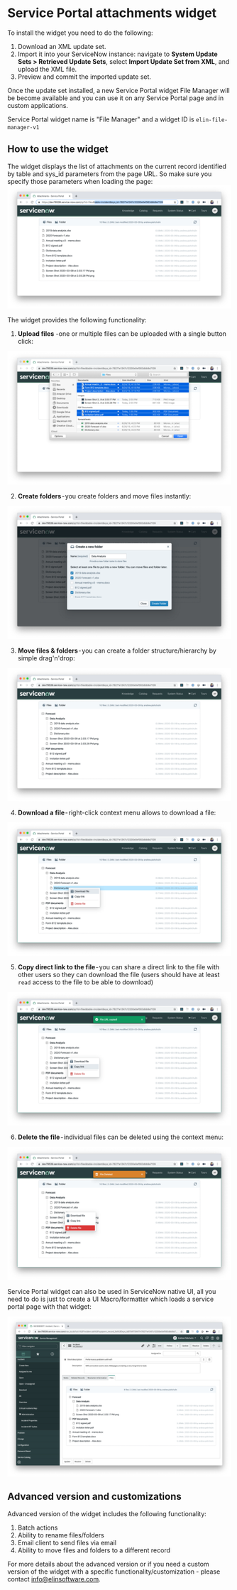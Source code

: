 # Service Portal attachments widget

To install the widget you need to do the following:

1. Download an XML update set.
2. Import it into your ServiceNow instance: navigate to **System Update Sets > Retrieved Update Sets**, select **Import Update Set from XML**, and upload the XML file.
3. Preview and commit the imported update set.

Once the update set installed, a new Service Portal widget File Manager will be become available and you can use it on any Service Portal page and in custom applications.

Service Portal widget name is "File Manager" and a widget ID is `elin-file-manager-v1` 

## How to use the widget

The widget displays the list of attachments on the current record identified by table and sys_id parameters from the page URL. So make sure you specify those parameters when loading the page:
![page url](./img/1.png)

The widget provides the following functionality:
1. **Upload files** -one or multiple files can be uploaded with a single button click:

![page url](./img/2.png)

2. **Create folders** - you create folders and move files instantly:

![page url](./img/3.png)

3. **Move files & folders** - you can create a folder structure/hierarchy by simple drag'n'drop:

![page url](./img/4.png)

4. **Download a file** - right-click context menu allows to download a file:

![page url](./img/5.png)

5. **Copy direct link to the file** - you can share a direct link to the file with other users so they can download the file (users should have at least `read` access to the file to be able to download)

![page url](./img/6.png)

6. **Delete the file** - individual files can be deleted using the context menu:

![page url](./img/7.png)

Service Portal widget can also be used in ServiceNow native UI, all you need to do is just to create a UI Macro/formatter which loads a service portal page with that widget:

![page url](./img/8.png)

## Advanced version and customizations
Advanced version of the widget includes the following functionality:
1. Batch actions 
2. Ability to rename files/folders
3. Email client to send files via email
4. Ability to move files and folders to a different record

For more details about the advanced version or if you need a custom version of the widget with a specific functionality/customization - please contact info@elinsoftware.com.


